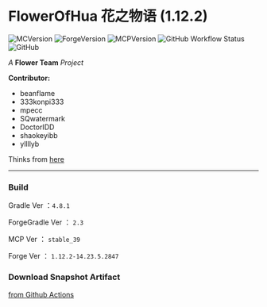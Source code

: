 # FlowerOfHua 花之物语 (1.12.2)
![MCVersion](https://img.shields.io/badge/MCVersion-1.12.2-successstyle=flat-square)
![ForgeVersion](https://img.shields.io/badge/ForgeVersion-1.12.2--14.23.5.2847-successstyle=flat-square)
![MCPVersion](https://img.shields.io/badge/MCVersion-stable__39-successstyle=flat-square)
![GitHub Workflow Status](https://img.shields.io/github/workflow/status/Flower-Story-Team/FlowerOfHua-1.12.2/Java%20CI%20with%20Gradlestyle=flat-square)
![GitHub](https://img.shields.io/github/license/Flower-Story-Team/FlowerOfHua-1.12.2?style=flat-square)

*A* **Flower Team** *Project*

**Contributor:** 
+ beanflame
+ 333konpi333
+ mpecc
+ SQwatermark
+ DoctorIDD
+ shaokeyibb
+ yllllyb


Thinks from [here](https://www.mcbbs.net/forum.php?mod=viewthread&tid=1063599&page=1#pid18600862)

- - -

### Build

Gradle Ver ：`4.8.1`

ForgeGradle Ver ： `2.3`

MCP Ver ： `stable_39`

Forge Ver ： `1.12.2-14.23.5.2847`

### Download Snapshot Artifact

[from Github Actions](https://github.com/Flower-Story-Team/FlowerOfHua-1.12.2/actions)

